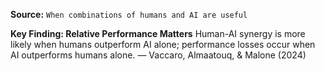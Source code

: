 **Source:** `When combinations of humans and AI are useful`

**Key Finding: Relative Performance Matters**
Human-AI synergy is more likely when humans outperform AI alone; performance losses occur when AI outperforms humans alone. — Vaccaro, Almaatouq, & Malone (2024)
